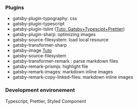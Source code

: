 ### Plugins

- gatsby-plugin-typography: css
- gatsby-plugin-typescript
- gatsby-plugin-tslint ([Tuto: Gatsby+Typescipt+Prettier](https://medium.com/maxime-heckel/getting-started-with-typescript-on-gatsby-8544b47c1d27))
- gatsby-plugin-sharp: optimizing images
- gatsby-source-filesystem: load local resource
- gatsby-transformer-sharp
- gatsby-image [Tuto](https://www.gatsbyjs.org/tutorial/gatsby-image-tutorial/)
- gatsby-source-filesystem
- gatsby-transformer-remark : parse markdown files
- gatsby-remark-prismjs: highlight file
- gatsby-remark-images: markdown inline images
- gatsby-remark-copy-linked-files: markdown inline images

### Development environement

Typescript, Prettier, Styled Component
